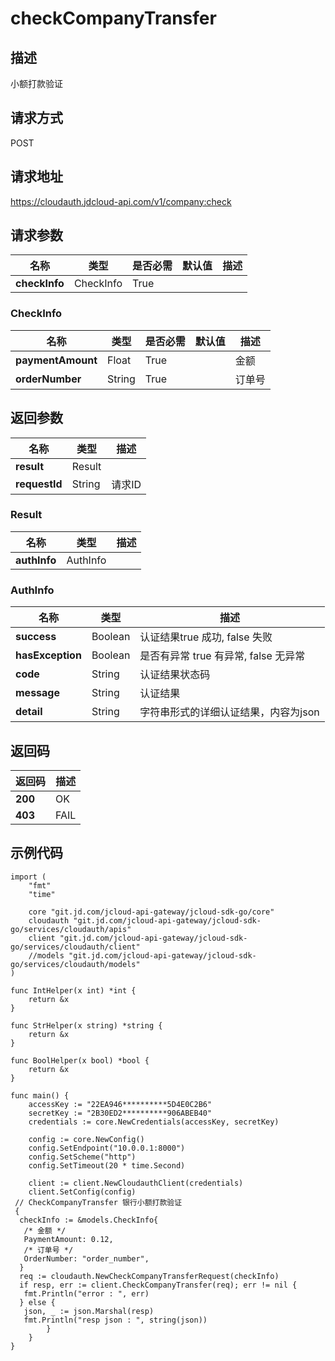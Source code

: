 # checkCompanyTransfer

## 描述

小额打款验证

## 请求方式

POST

## 请求地址

https://cloudauth.jdcloud-api.com/v1/company:check

## 请求参数

| 名称          | 类型      | 是否必需 | 默认值 | 描述 |
| ------------- | --------- | -------- | ------ | ---- |
| **checkInfo** | CheckInfo | True     |        |      |

### <div id="CheckInfo">CheckInfo</div>

| 名称              | 类型   | 是否必需 | 默认值 | 描述   |
| ----------------- | ------ | -------- | ------ | ------ |
| **paymentAmount** | Float  | True     |        | 金额   |
| **orderNumber**   | String | True     |        | 订单号 |

## 返回参数

| 名称          | 类型   | 描述   |
| ------------- | ------ | ------ |
| **result**    | Result |        |
| **requestId** | String | 请求ID |

### <div id="Result">Result</div>

| 名称         | 类型     | 描述 |
| ------------ | -------- | ---- |
| **authInfo** | AuthInfo |      |

### <div id="AuthInfo">AuthInfo</div>

| 名称             | 类型    | 描述                                 |
| ---------------- | ------- | ------------------------------------ |
| **success**      | Boolean | 认证结果true 成功, false 失败        |
| **hasException** | Boolean | 是否有异常 true 有异常, false 无异常 |
| **code**         | String  | 认证结果状态码                       |
| **message**      | String  | 认证结果                             |
| **detail**       | String  | 字符串形式的详细认证结果，内容为json |

## 返回码

| 返回码  | 描述 |
| ------- | ---- |
| **200** | OK   |
| **403** | FAIL |

## 示例代码

```
import (
	"fmt"
	"time"

	core "git.jd.com/jcloud-api-gateway/jcloud-sdk-go/core"
	cloudauth "git.jd.com/jcloud-api-gateway/jcloud-sdk-go/services/cloudauth/apis"
	client "git.jd.com/jcloud-api-gateway/jcloud-sdk-go/services/cloudauth/client"
	//models "git.jd.com/jcloud-api-gateway/jcloud-sdk-go/services/cloudauth/models"
)

func IntHelper(x int) *int {
	return &x
}

func StrHelper(x string) *string {
	return &x
}

func BoolHelper(x bool) *bool {
	return &x
}

func main() {
	accessKey := "22EA946**********5D4E0C2B6"
	secretKey := "2B30ED2**********906ABEB40"
	credentials := core.NewCredentials(accessKey, secretKey)

	config := core.NewConfig()
	config.SetEndpoint("10.0.0.1:8000")
	config.SetScheme("http")
	config.SetTimeout(20 * time.Second)

	client := client.NewCloudauthClient(credentials)
	client.SetConfig(config)
 // CheckCompanyTransfer 银行小额打款验证
 {
  checkInfo := &models.CheckInfo{
   /* 金额 */
   PaymentAmount: 0.12,
   /* 订单号 */
   OrderNumber: "order_number",
  }
  req := cloudauth.NewCheckCompanyTransferRequest(checkInfo)
  if resp, err := client.CheckCompanyTransfer(req); err != nil {
   fmt.Println("error : ", err)
  } else {
   json, _ := json.Marshal(resp)
   fmt.Println("resp json : ", string(json))
  		}
 	}
}


